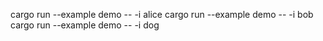 cargo run --example demo -- -i alice
cargo run --example demo -- -i bob
cargo run --example demo -- -i dog